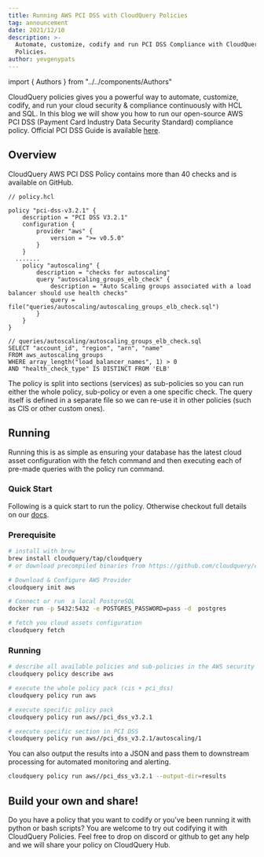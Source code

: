 ```yaml
---
title: Running AWS PCI DSS with CloudQuery Policies
tag: announcement
date: 2021/12/10
description: >-
  Automate, customize, codify and run PCI DSS Compliance with CloudQuery
  Policies.
author: yevgenypats
---
```


import { Authors } from "../../components/Authors"

<Authors/>


CloudQuery policies gives you a powerful way to automate, customize, codify, and run your cloud security & compliance continuously with HCL and SQL. In this blog we will show you how to run our open-source AWS PCI DSS (Payment Card Industry Data Security Standard) compliance policy. Official PCI DSS Guide is available [here](https://www.pcisecuritystandards.org/).


## Overview

CloudQuery AWS PCI DSS Policy contains more than 40 checks and is available on GitHub.

```hcl
// policy.hcl

policy "pci-dss-v3.2.1" {
    description = "PCI DSS V3.2.1"
    configuration {
        provider "aws" {
            version = ">= v0.5.0"
        }
    }
  .......
    policy "autoscaling" {
        description = "checks for autoscaling"
        query "autoscaling_groups_elb_check" {
            description = "Auto Scaling groups associated with a load balancer should use health checks"
            query = file("queries/autoscaling/autoscaling_groups_elb_check.sql")
        }
    }
}

// queries/autoscaling/autoscaling_groups_elb_check.sql
SELECT "account_id", "region", "arn", "name"
FROM aws_autoscaling_groups
WHERE array_length("load_balancer_names", 1) > 0
AND "health_check_type" IS DISTINCT FROM 'ELB'
```

The policy is split into sections (services) as sub-policies so you can run either the whole policy, sub-policy or even a one specific check. The query itself is defined in a separate file so we can re-use it in other policies (such as CIS or other custom ones).

## Running

Running this is as simple as ensuring your database has the latest cloud asset configuration with the fetch command and then executing each of pre-made queries with the policy run command.

### Quick Start

Following is a quick start to run the policy. Otherwise checkout full details on our [docs](https://docs.cloudquery.io/docs/policies).

### Prerequisite

```bash
# install with brew
brew install cloudquery/tap/cloudquery
# or download precompiled binaries from https://github.com/cloudquery/cloudquery/releases

# Download & Configure AWS Provider
cloudquery init aws

# Connect or run  a local PostgreSQL
docker run -p 5432:5432 -e POSTGRES_PASSWORD=pass -d  postgres

# fetch you cloud assets configuration
cloudquery fetch
```

### Running

```bash
# describe all available policies and sub-policies in the AWS security & compliance pack
cloudquery policy describe aws

# execute the whole policy pack (cis + pci_dss)
cloudquery policy run aws

# execute specific policy pack
cloudquery policy run aws//pci_dss_v3.2.1

# execute specific section in PCI DSS
cloudquery policy run aws//pci_dss_v3.2.1/autoscaling/1
```

You can also output the results into a JSON and pass them to downstream processing for automated monitoring and alerting.

```bash
cloudquery policy run aws//pci_dss_v3.2.1 --output-dir=results
```

## Build your own and share!

Do you have a policy that you want to codify or you’ve been running it with python or bash scripts? You are welcome to try out codifying it with CloudQuery Policies. Feel free to drop on discord or github to get any help and we will share your policy on CloudQuery Hub.
